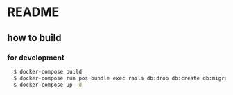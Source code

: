# README

## how to build
### for development
```bash
  $ docker-compose build
  $ docker-compose run pos bundle exec rails db:drop db:create db:migrate db:seed
  $ docker-compose up -d
```
